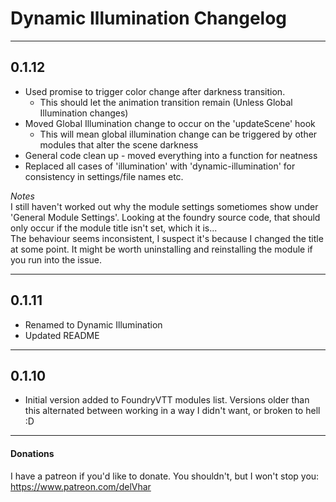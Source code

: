 # Dynamic Illumination Changelog
***
## 0.1.12
* Used promise to trigger color change after darkness transition.
    * This should let the animation transition remain (Unless Global Illumination changes)
* Moved Global Illumination change to occur on the 'updateScene' hook
    * This will mean global illumination change can be triggered by other modules that alter the scene darkness
* General code clean up - moved everything into a function for neatness
* Replaced all cases of 'illumination' with 'dynamic-illumination' for consistency in settings/file names etc.

*Notes*  
I still haven't worked out why the module settings sometiomes show under 'General Module Settings'. Looking at the foundry source code, that should only occur if the module title isn't set, which it is...  
The behaviour seems inconsistent, I suspect it's because I changed the title at some point. It might be worth uninstalling and reinstalling the module if you run into the issue.
***
## 0.1.11
* Renamed to Dynamic Illumination
* Updated README

***
## 0.1.10
* Initial version added to FoundryVTT modules list. Versions older than this alternated between working in a way I didn't want, or broken to hell :D

***
#### Donations
I have a patreon if you'd like to donate. You shouldn't, but I won't stop you:
https://www.patreon.com/delVhar